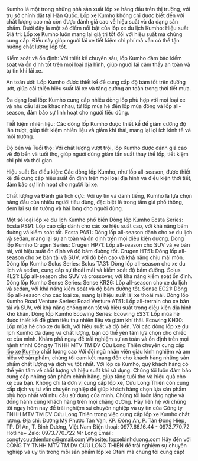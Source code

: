 Kumho là một trong những nhà sản xuất lốp xe hàng đầu trên thị trường, với trụ sở chính đặt tại Hàn Quốc. Lốp xe Kumho không chỉ được biết đến với chất lượng cao mà còn được đánh giá cao về hiệu suất và đa dạng sản phẩm. Dưới đây là một số điểm nổi bật của lốp xe du lịch Kumho:
Hiệu suất Giá trị: Lốp xe Kumho luôn mang lại giá trị tốt đối với hiệu suất mà chúng cung cấp. Điều này giúp người lái xe tiết kiệm chi phí mà vẫn có thể tận hưởng chất lượng lốp tốt.


Kiểm soát và ổn định: Với thiết kế chuyên sâu, lốp Kumho đảm bảo kiểm soát và ổn định tốt trên mọi loại địa hình, giúp người lái cảm thấy an toàn và tự tin khi lái xe.


An toàn ướt: Lốp Kumho được thiết kế để cung cấp độ bám tốt trên đường ướt, giúp cải thiện hiệu suất lái xe và tăng cường an toàn trong thời tiết mưa.


Đa dạng loại lốp: Kumho cung cấp nhiều dòng lốp phù hợp với mọi loại xe và nhu cầu lái xe khác nhau, từ lốp mùa hè đến lốp mùa đông và lốp all-season, đảm bảo sự linh hoạt cho người tiêu dùng.


Tiết kiệm nhiên liệu: Các dòng lốp Kumho được thiết kế để giảm cường độ lăn trượt, giúp tiết kiệm nhiên liệu và giảm khí thải, mang lại lợi ích kinh tế và môi trường.


Độ bền và Tuổi thọ: Với chất lượng vượt trội, lốp Kumho được đánh giá cao về độ bền và tuổi thọ, giúp người dùng giảm tần suất thay thế lốp, tiết kiệm chi phí và thời gian.


Hiệu suất Đa điều kiện: Các dòng lốp Kumho, như lốp all-season, được thiết kế để cung cấp hiệu suất ổn định trên mọi loại địa hình và điều kiện thời tiết, đảm bảo sự linh hoạt cho người lái xe.


Chất lượng và Đánh giá tích cực: Với uy tín và danh tiếng, Kumho là lựa chọn hàng đầu của nhiều người tiêu dùng, đặc biệt là trong tầm giá phổ thông, đem lại sự tin tưởng và hài lòng cho người dùng.
 
Một số loại lốp xe du lịch Kumho phổ biến 
Dòng lốp Kumho Ecsta Series:
Ecsta PS91: Lốp cao cấp dành cho các xe hiệu suất cao, với khả năng bám đường và kiểm soát tốt.
Ecsta PA51: Dòng lốp all-season dành cho xe du lịch và sedan, mang lại sự an toàn và ổn định trên mọi điều kiện đường.
Dòng lốp Kumho Crugen Series:
Crugen HP71: Lốp all-season cho SUV và xe bán tải, với hiệu suất ổn định và độ bám đường tốt.
Crugen HT51: Dòng lốp all-season cho xe bán tải và SUV, với độ bền cao và khả năng chịu mài mòn.
Dòng lốp Kumho Solus Series:
Solus TA31: Dòng lốp all-season cho xe du lịch và sedan, cung cấp sự thoải mái và kiểm soát độ bám đường.
Solus KL21: Lốp all-season cho SUV và crossover, với khả năng kiểm soát ổn định.
Dòng lốp Kumho Sense Series:
Sense KR26: Lốp all-season cho xe du lịch và sedan, với khả năng kiểm soát và độ bám đường tốt.
Sense EC21: Dòng lốp all-season cho các loại xe, mang lại hiệu suất lái xe thoải mái.
Dòng lốp Kumho Road Venture Series:
Road Venture AT51: Lốp all-terrain cho xe bán tải và SUV, với khả năng chống mòn tốt và hiệu suất trong điều kiện địa hình khó khăn.
Dòng lốp Kumho Ecowing Series:
Ecowing ES31: Lốp mùa hè được thiết kế để giảm tiêu thụ nhiên liệu và giảm khí thải.
Ecowing KH30: Lốp mùa hè cho xe du lịch, với hiệu suất và độ bền.
Với các dòng lốp xe du lịch Kumho đa dạng và chất lượng, bạn có thể yên tâm lựa chọn cho chiếc xe của mình. Khám phá ngay để trải nghiệm sự an toàn và ổn định trên mọi hành trình!
Công ty TNHH MTV TM DV Cửu Long Thiên chuyên cung cấp [lốp xe Kumho](https://lopxebinhduong.com/lop-xe-du-lich-kumho) chất lượng cao 
 Với đội ngũ nhân viên giàu kinh nghiệm và am hiểu về sản phẩm, chúng tôi cam kết mang đến cho khách hàng những sản phẩm chất lượng và dịch vụ tốt nhất.
Với lốp xe Kumho, quý khách hàng có thể yên tâm về chất lượng và hiệu suất khi sử dụng. Chúng tôi luôn đảm bảo cung cấp những sản phẩm chính hãng, giúp tăng tuổi thọ và hiệu quả cho xe của bạn.
Không chỉ là đơn vị cung cấp lốp xe, Cửu Long Thiên còn cung cấp dịch vụ tư vấn chuyên nghiệp để giúp khách hàng chọn lựa sản phẩm phù hợp nhất với nhu cầu sử dụng của mình. Chúng tôi luôn lắng nghe và đồng hành cùng khách hàng trên mọi chặng đường.
Hãy liên hệ với chúng tôi ngay hôm nay để trải nghiệm sự chuyên nghiệp và uy tín của Công ty TNHH MTV TM DV Cửu Long Thiên trong việc cung cấp lốp xe Kumho chất lượng.
Địa chỉ: Đường Mỹ Phước Tân Vạn, KP. Đông An, P. Tân Đông Hiệp, TP. Dĩ An, T. Bình Dương, Việt Nam
Điện thoại: 0977.66.16.44 - 0973.770.72
Hotline+ Zalo: 0973.770.722 Mr Long 
Email: congtycuuthienlong@gmail.com
Website: lopxebinhduong.com
Hãy đến với CÔNG TY TNHH MTV TM DV CỬU LONG THIÊN để trải nghiệm sự chuyên nghiệp và uy tín trong mỗi sản phẩm lốp xe Otani mà chúng tôi cung cấp!


